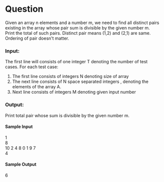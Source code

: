 # Question

Given an array n elements and a number m, we need to find all distinct pairs existing in the array whose pair sum is divisible by the given number m.  
Print the total of such pairs. Distinct pair means (1,2) and (2,1) are same. Ordering of pair doesn't matter.

### Input:
The first line will consists of one integer T denoting the number of test cases.
For each test case:
1) The first line consists of integers N denoting size of array
2) The next line consists of N space separated integers , denoting the elements of the array A.
3) Next line consists of integers M denoting given input number

### Output:
Print total pair whose sum is divisible by the given number m.  

#### Sample Input
1  
8  
10 2 4 8 0 1 9 7  
4

#### Sample Output
6
